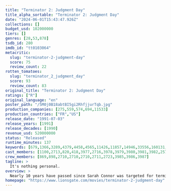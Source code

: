 ```yaml
---
title: "Terminator 2: Judgment Day"
title_alpha_sortable: "Terminator 2: Judgment Day"
date: "2024-06-01T15:43:47.926Z"
collections: []
budget_usd: 102000000
tiers: []
genres: [28,53,878]
tsdb_id: 280
imdb_id: "tt0103064"
metacritic:
  slug: "terminator-2-judgment-day"
  score: 75
  review_count: 22
rotten_tomatoes:
  slug: "terminator_2_judgment_day"
  score: 93
  review_count: 83
original_title: "Terminator 2: Judgment Day"
ratings: ["R"]
original_language: "en"
poster_path: "/5M0j0B18abtBI5gi2RhfjjurTqb.jpg"
production_companies: [275,559,574,694,11533]
production_countries: ["FR","US"]
release_date: "1991-07-03"
release_years: [1991]
release_decades: [1990]
revenue_usd: 520000000
status: "Released"
runtime_minutes: 137
keywords: [679,1366,3289,4379,4458,4565,11426,11857,14946,33556,160131,160381,162532,175468,175472,219404,269233,303361]
cast_members: [1100,2713,820,418,3977,2716,3978,3979,3980,3981,3982,2573580,101660,87404,157633,87317,14329]
crew_members: [869,898,2710,2710,2710,2711,2723,3985,3986,3987]
tagline: >
  It's nothing personal.
overview: >
  Nearly 10 years have passed since Sarah Connor was targeted for termination by a cyborg from the future. Now her son, John, the future leader of the resistance, is the target for a newer, more deadly terminator. Once again, the resistance has managed to send a protector back to attempt to save John and his mother Sarah.
homepage: "https://www.lionsgate.com/movies/terminator-2-judgment-day"
---
```

